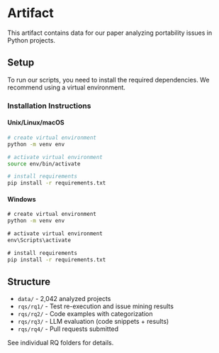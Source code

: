# Artifact

This artifact contains data for our paper analyzing portability issues in Python projects.

## Setup

To run our scripts, you need to install the required dependencies. We recommend using a virtual environment.

### Installation Instructions

#### Unix/Linux/macOS

```bash
# create virtual environment
python -m venv env

# activate virtual environment
source env/bin/activate

# install requirements
pip install -r requirements.txt
```

#### Windows

```cmd
# create virtual environment
python -m venv env

# activate virtual environment
env\Scripts\activate

# install requirements
pip install -r requirements.txt
```

## Structure

- `data/` - 2,042 analyzed projects
- `rqs/rq1/` - Test re-execution and issue mining results
- `rqs/rq2/` - Code examples with categorization
- `rqs/rq3/` - LLM evaluation (code snippets + results)
- `rqs/rq4/` - Pull requests submitted

See individual RQ folders for details.
